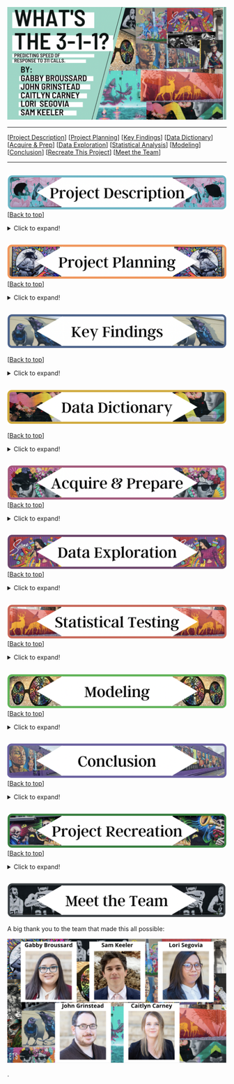 <a name="top"></a>
![name of photo](https://github.com/3-1-1-Codeup/project/blob/main/workbooks/caitlyn/images/read_me_take3/title.png?raw=true)

***
[[Project Description](#project_description)]
[[Project Planning](#planning)]
[[Key Findings](#findings)]
[[Data Dictionary](#dictionary)]
[[Acquire & Prep](#acquire_and_prep)]
[[Data Exploration](#explore)]
[[Statistical Analysis](#stats)]
[[Modeling](#model)]
[[Conclusion](#conclusion)]
[[Recreate This Project](#recreate)]
[[Meet the Team](#team)]
___


## <a name="project_description"></a>
![desc](https://github.com/3-1-1-Codeup/project/blob/main/workbooks/caitlyn/images/read_me_take3/description.png?raw=true)
[[Back to top](#top)]

<details>
  <summary>Click to expand!</summary>

### Description
Using data acquired from the City of San Antonio, our team aims to create a classification model to predict the level of delay in a call's response time. From this project we want to answer what drives the level of delay and if there is a way to minimize late response times for 3-1-1 calls in our city.

### Goals
- Make a classification model to predict the level of delay in response time for a 311 call.
- See how response time is affected by different key features.
- Find the main drivers of delayed response time.
    
### Where did you get the data?
- Data was gathered from "The City of San Antonio" website
    - https://data.sanantonio.gov/dataset/service-calls/resource/20eb6d22-7eac-425a-85c1-fdb365fd3cd7
- Added data from the following website to create features such as per_capita_income, voter_turnout, etc.
    - https://sa2020.org/city-council-profiles



</details>
    
    
## <a name="planning"></a> 
![plan](https://github.com/3-1-1-Codeup/project/blob/main/workbooks/caitlyn/images/read_me_take3/planning.png?raw=true)
[[Back to top](#top)]

<details>
  <summary>Click to expand!</summary>

### Project Outline:
  
- Acquisition of data:
- Download CSV from the City of San Antonio website.
  - https://data.sanantonio.gov/dataset/service-calls/resource/20eb6d22-7eac-425a-85c1-fdb365fd3cd7
- Bring data into python
  
  
  
  
  Projet Outline:
    
- Acquisiton of data:
    - Download CSV from the City of San Antonio website.
        - https://data.sanantonio.gov/dataset/service-calls/resource/20eb6d22-7eac-425a-85c1-fdb365fd3cd7 
    - Bring data into python
    - Run basic exploration: 
      -.info()
      -.describe()
      -.isnull()
      -.value_counts()
      -basic univariate
      -key takeaways
- Prepare and clean data with python - Jupyter Labs: 
    - Set index
    - Drop features
    - Handle null values
    - Handle outliers
    - Merge some feature values (only the ones that go with each other)
    - Rename
    - Create
    - Bin to create a new categorical feature(s)
  
- Explore data:
    - What are the features?
    - What questions are we aiming to answer?
    - Categorical or continuous values.
    - Make visuals (at least 2 to be used in deliverables)
        - Univariate
        - Bivariate
        - Multivariate
- Run statistical analysis:
    - At least 2.
- Modeling:
    - Make multiple models.
    - Pick best model.
    - Test Data.
    - Conclude results.
        
### Hypothesis/Questions
- Does the type of call in an area affect the level of response?
- Does the specific location affect the response time?
- Do category and department affect response time?
- Is there a link to which form of reporting is responded to quickest and slowest?

### Target variable
- `level_of_delay`
    - Made in the feature engineering step.
        - This feature takes the number of days a case was open (open-closed) and divided it by the number of days the case was given to be resolved and calculates the percent of the allocated resolution time that was used.


</details>

    
## <a name="findings"></a> 
![find](https://github.com/3-1-1-Codeup/project/blob/main/workbooks/caitlyn/images/read_me_take3/findings.png?raw=true)

[[Back to top](#top)]

<details>
  <summary>Click to expand!</summary>

### Explore:
- Department, call reason, and number of days given for a resolution were found to be major drivers of response time.
- District was a driver, but only when paired with department or call reason. 
    
    
### Stats
- Stat Test 1: 
    - Anova
        - Null : "There is no difference in days before or after due date between the districts."
            - Reject the null
            
- Stat Test 2: 
    - Chi$^2$
        - Null: "The call reason of the issue and the level of delay are independent from each other"
        - Reject the null
    
- Stat Test 3: 
    - Mann-Whitney U 
        - Null: "There is no difference between districts that fall below 20,000 per capita income and districts that fall above 20,000 per capita income response time." 
        - Reject the null
### Modeling:
- Baseline:
    - 77.2 %
- Models Made:
    - Logistic Regression
    - KNN
    - Decision Tree
    - Random Forest
    - SGD Classifier
    - Ridge Classifier
    - Ridge CV Classifier
- Best Model:
    - 
- Model testing:
    - 
- Performance:
    - 

***

    
</details>

## <a name="dictionary"></a>
![dict](https://github.com/3-1-1-Codeup/project/blob/main/workbooks/caitlyn/images/read_me_take3/dict.png?raw=true)

[[Back to top](#top)]

<details>
  <summary>Click to expand!</summary>

### Data Used
    
| Attribute | Definition | Data Type |
| ----- | ----- | ----- | 
| address | The address or intersection for the reported case/service requested. | object |
| call_reason | The department division within the City deaprtment to whom the case is assigned. | object |
| case_status | The status of a case which is either open or closed. | object |
| case_type | The service request type name for the issue being reported. Examples include stray animals, potholes, overgrown yards, junk vehicles, traffic signal malfunctions, etc. | object |
| closed_date | The date and time that the case/request was was closed. If blank, the request has not been closed as of the Report Ending Date. | object |
| council_district | The Council District number from where the issue was reported. | int64 |
| days_before_or_after_due | How long before or after the due date were the cases closed | float64 |
| days_open | The number of days between a case being opened and closed. | float64 |
| dept | The City department to whom the case is assigned. | object |
| due_date | Every service request type has a due date assigned to the request, based on the request type name. The SLA Date is the due date and time for the request type based on the service level agreement (SLA). Each service request type has a timeframe in which it is scheduled to be addressed. | object |
| is_late | This indicates whether the case has surpassed its Service Level Agreement due date for the specific service request. | object |
| latitude | The Y coordinate of the case reported. (longitude) | float64 |
| *level_of_delay |Level of delay based on days_before_or_after_due | object |
| longitude | 	The X coordinate of the case reported. (latitude) | float64 |
| num_of_registered_voters | Number of people registered to vote in that district | int64 | 
| open_date | The date and time that a case was submitted. | object |
| open_month | Month of the year the case was made | int64 | 
| open_week | Week of the year the case was made | int64 | 
| open_year | The year the case was made | int64 | 
| pct_time_of_used | How much of the resolution_days_due was the case open? | float64 | 
| per_capita_income | The income per capita in the district | int64 |
| resolution_days_due | The number of days between a case being opened and due. | float64 |
| source_id | The source id is the method of input from which the case was received. | object |
| square_miles | Square miles in the district | float64 |
| voter_turnout_2019 | How Many people showed up to vote in 2019 in that district | float64 | 
    
\*  Indicates the target feature in this City of San Antonio data.

***
</details>

## <a name="acquire_and_prep"></a> 
![acquire_prep](https://github.com/3-1-1-Codeup/project/blob/main/workbooks/caitlyn/images/read_me_take3/a&p.png?raw=true)
[[Back to top](#top)]

<details>
  <summary>Click to expand!</summary>

### Acquire Data:
- Data was gathered from "The City of San Antonio" website
    - https://data.sanantonio.gov/dataset/service-calls/resource/20eb6d22-7eac-425a-85c1-fdb365fd3cd7
  
- Added data from the following website to create features such as per_capita_income, voter_turnout, etc.
    - https://sa2020.org/city-council-profiles
    
### Prepare Data
*All functions for the following preparation can be found in the wrangle.py file on our github repository.*
- Make case id the index
- Handle null values 
- Remove features that are not needed
- Create new features such as
    - days_open
    - resolution_days_due
    - days_before_or_after_due
    - pct_time_of_used
    - voter_turnout_2019
    - num_of_registered_voters
    - per_capita_income
- Create dumy columns for district
- Rename the features to make them easier to understand
- Merge some values that go hand in hand from reason for calling 
- Extract zip code from the address

***

</details>



## <a name="explore"></a> 
![dict](https://github.com/3-1-1-Codeup/project/blob/main/workbooks/caitlyn/images/read_me_take3/explore.png?raw=true)
[[Back to top](#top)]

<details>
  <summary>Click to expand!</summary>
    
### Findings:
- 

***

</details>    

## <a name="stats"></a> 
![stats](https://github.com/3-1-1-Codeup/project/blob/main/workbooks/caitlyn/images/read_me_take3/stats.png?raw=true)
[[Back to top](#top)]
<details>
  <summary>Click to expand!</summary>

### Stats Test 1:
  
#### Confidence level and alpha value:
- We established a 95% confidence level through computing the following:
  - alpha = 1 - confidence, therefore alpha is 0.05
  

- What is the test?
    - The test used for this hypothesis testing was the ANOVA test.
- Why use this test?
    - The ANOVA test tests the means between many groups to determine if there is a difference.
- What is being compared?
    - The mean of days before or after due for each district.
- Question being asked:
    -Is there a significant difference between districts for days before or after due date?
    
#### Hypothesis:

- Null Hypothesis: There is no difference in days before or after due date between the districts.

- Alternative Hypothesis: There is a significant difference in days before or after due date between the districts.

#### Results:
- We reject the null hypothesis that there is no difference in days before or after due date between the districts.
- We are able to move forward to explore the alternative hypothesis. 

### Stats Test 2:
    
#### Confidence level and alpha value:
- We established a 95% confidence level through computing the following:
  - alpha = 1 - confidence, therefore alpha is 0.05
    
- What is the test?
    - The test used for this hypothesis testing was the Chi$^2$ Test.
- Why use this test?
    - This test was used because it compares two categorical data variables.
- What is being compared?
    -   Call reason and level of delay
- Question being asked:
    - Is there a significant difference between the call reason and level of delay?

#### Hypothesis:
- Null Hypothesis: "The call reason of the issue and the level of delay are independent from each other"
    
- Alternative Hypothesis: "The call reason and the level of delay are dependent from one another."

#### Results:
- We reject the null hypothesis.  The call reason and the level of delay are dependent from one another.
- We are able to move forward with to explore the alternative hypothesis.


### Stats Test 3:
    
#### Confidence level and alpha value:
- We established a 95% confidence level through computing the following:
  - alpha = 1 - confidence, therefore alpha is 0.05
    
- What is the test?
    - The test used for this hypothesis testing was the Mann-Whitney U Test.
- Why use this test?
    - This test was used because it is used to test whether two samples are likely to derive from the same population .
- What is being compared?
    -   Response times between districts that fall below 20,000 per capita income and districts that fall above 20,000 per capita income.
- Question being asked:
    - Is there a difference for response time for all districts that fall below 20,000 per capita income and those that are above?
    
#### Hypothesis:
- Null Hypothesis: There is no difference between districts that fall below 20,000 per capita income and districts that fall above 20,000 per capita income response time.
    
- Alternative Hypothesis: There is a difference between districts that fall below 20,000 per capita income and districts that fall above 20,000 per capita income response time.

#### Results:
- We reject the null hypothesis that there is no difference between districts that fall below 20,000 per capita income and districts that fall above 20,000 per capita income response time.
- We are able to move forward with to explore the alternative hypothesis.

***

    
</details>    

## <a name="model"></a> 
![model](https://github.com/3-1-1-Codeup/project/blob/main/workbooks/caitlyn/images/read_me_take3/model.png?raw=true)
[[Back to top](#top)]
<details>
  <summary>Click to expand!</summary>

Summary of modeling choices...
        
### Models Made:
- 

### Baseline Accuracy  
- 
      
| Model | Accuracy with Train | Accuracy with Validate |
| ---- | ----| ---- | ---- |
| Model | Accuracy with Train | Accuracy with Validate |
| Model | Accuracy with Train | Accuracy with Validate |
    
    
## Selecting the Best Model:

- 

- Why did we choose this model?
    - 

### Model on All Data Sets

| Best Model | Accuracy with Train | Accuracy with Validate | Accuracy with Test|
| ---- | ----| ---- | ---- |
| Model | Accuracy with Train | Accuracy with Validate | Accuracy with Test|


***

</details>  

## <a name="conclusion"></a> 
![conclusion](https://github.com/3-1-1-Codeup/project/blob/main/workbooks/caitlyn/images/read_me_take3/conclusion.png?raw=true)
[[Back to top](#top)]
<details>
  <summary>Click to expand!</summary>

We found....
  
    - Each department is better in certain areas about being on time/early and late in others.

    - The more calls a department had the better they were at getting issues resolved on time.

    - Internal requests were generally late in comparison to other forms of reporting.

    - When an issue was reported via the app, there were no extremely late responses.

    - Customer Service generally got issues resolved late or very late. 

    - Animal Services usually only gave a day to complete a case and those cases usually took months to close.

    - Winter months tend to have the longest average days open time, while Autumn months have the shortest.

With further time...
  
    - Overall extremely late responses are spread out throughout the city. There is a significant delay within calls listed as on time. Therefore, we would like to evaluate the amount of time between districts for calls that were considered on time. 
    - Analyze the data further through time series analysis. Some questions that we would like to investigate are:
        - Do days of the week effect when the case was done?
        - Are Mondays the slowest days because of the weekend backlog?
        - Do minor holidays affect response time?
    - Obtain census data to gain insight more into zip codes, neighborhoods, and demographics beyond just the large districts.
    - Determine priority level for each call as a feature based on the number of days given and department to explore if there is a correlation with the level of delay.

We recommend...
  
    - The City of San Antonio should create standardized timelines for each department to follow when solving cases.
    - Animal Care Services and Customer Service should both have a thorough review of their cases and timelines to rectify latency issues.
    - Late and extremely late cases should be investigated through all departments.
    - The classification in the raw data set for whether a case was completed late or not needs to be re-made. This is due to an issue where this feature classifies cases as being late when they were completed as late. For example if a case was due in fifteen days but was completed a day before its due date, it would be classified as late.


</details>  


## <a name="Recreate This Project"></a> 
![recreate](https://github.com/3-1-1-Codeup/project/blob/main/workbooks/caitlyn/images/read_me_take3/recreate.png?raw=true)
[[Back to top](#top)]

<details>
  <summary>Click to expand!</summary>

### 1. Getting started
    - Start by cloning the github repository on your From your terminal command line, type: 
    git clone git@github.com:3-1-1-Codeup/project.git
  
    - Download .CSV of Data from the link below and name it as service-calls.csv in your working directory:
    https://data.sanantonio.gov/dataset/service-calls/resource/20eb6d22-7eac-425a-85c1-fdb365fd3cd7
  
    - Use the wrangle.py, explore.py, and model.py to follow the processes we used.
    
Good luck I hope you enjoy your project!

</details>
    
## <a name="team"></a>
![meet](https://github.com/3-1-1-Codeup/project/blob/main/workbooks/caitlyn/images/read_me_take3/meet.png?raw=true)

A big thank you to the team that made this all possible:

![team](https://github.com/3-1-1-Codeup/project/blob/main/workbooks/caitlyn/images/read_me_take3/team.png?raw=true)


>>>>>>>>>>>>>>>
.

